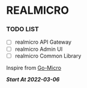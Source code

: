 # REALMICRO

### TODO LIST
- [ ] realmicro API Gateway
- [ ] realmicro Admin UI
- [ ] realmicro Common Library

Inspire from [Go-Micro](https://github.com/asim/go-micro)

***Start At 2022-03-06***